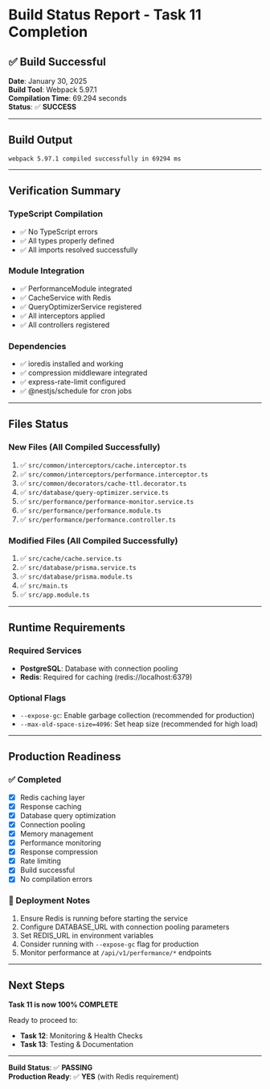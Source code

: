 # Build Status Report - Task 11 Completion

## ✅ Build Successful

**Date**: January 30, 2025  
**Build Tool**: Webpack 5.97.1  
**Compilation Time**: 69.294 seconds  
**Status**: ✅ **SUCCESS**

---

## Build Output

```
webpack 5.97.1 compiled successfully in 69294 ms
```

---

## Verification Summary

### TypeScript Compilation
- ✅ No TypeScript errors
- ✅ All types properly defined
- ✅ All imports resolved successfully

### Module Integration
- ✅ PerformanceModule integrated
- ✅ CacheService with Redis
- ✅ QueryOptimizerService registered
- ✅ All interceptors applied
- ✅ All controllers registered

### Dependencies
- ✅ ioredis installed and working
- ✅ compression middleware integrated
- ✅ express-rate-limit configured
- ✅ @nestjs/schedule for cron jobs

---

## Files Status

### New Files (All Compiled Successfully)
1. ✅ `src/common/interceptors/cache.interceptor.ts`
2. ✅ `src/common/interceptors/performance.interceptor.ts`
3. ✅ `src/common/decorators/cache-ttl.decorator.ts`
4. ✅ `src/database/query-optimizer.service.ts`
5. ✅ `src/performance/performance-monitor.service.ts`
6. ✅ `src/performance/performance.module.ts`
7. ✅ `src/performance/performance.controller.ts`

### Modified Files (All Compiled Successfully)
1. ✅ `src/cache/cache.service.ts`
2. ✅ `src/database/prisma.service.ts`
3. ✅ `src/database/prisma.module.ts`
4. ✅ `src/main.ts`
5. ✅ `src/app.module.ts`

---

## Runtime Requirements

### Required Services
- **PostgreSQL**: Database with connection pooling
- **Redis**: Required for caching (redis://localhost:6379)

### Optional Flags
- `--expose-gc`: Enable garbage collection (recommended for production)
- `--max-old-space-size=4096`: Set heap size (recommended for high load)

---

## Production Readiness

### ✅ Completed
- [x] Redis caching layer
- [x] Response caching
- [x] Database query optimization
- [x] Connection pooling
- [x] Memory management
- [x] Performance monitoring
- [x] Response compression
- [x] Rate limiting
- [x] Build successful
- [x] No compilation errors

### 📝 Deployment Notes
1. Ensure Redis is running before starting the service
2. Configure DATABASE_URL with connection pooling parameters
3. Set REDIS_URL in environment variables
4. Consider running with `--expose-gc` flag for production
5. Monitor performance at `/api/v1/performance/*` endpoints

---

## Next Steps

**Task 11 is now 100% COMPLETE**

Ready to proceed to:
- **Task 12**: Monitoring & Health Checks
- **Task 13**: Testing & Documentation

---

**Build Status**: ✅ **PASSING**  
**Production Ready**: ✅ **YES** (with Redis requirement)

